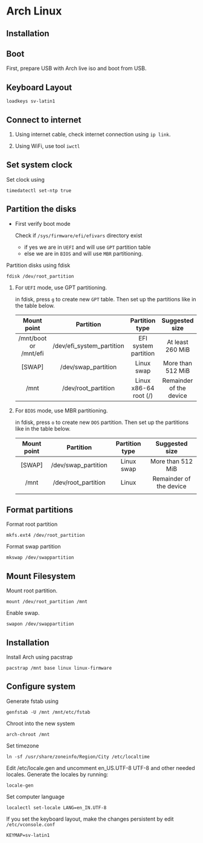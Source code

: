 # Arch Linux

## Installation

## Boot

First, prepare USB with Arch live iso and boot from USB.

## Keyboard Layout

```
loadkeys sv-latin1
```


## Connect to internet

1. Using internet cable, check internet connection using `ip link`.

2. Using WiFi, use tool `iwctl`

## Set system clock

Set clock using

```
timedatectl set-ntp true
```

## Partition the disks

- First verify boot mode
    
    Check if `/sys/firmware/efi/efivars` directory exist
    
    - if yes we are in `UEFI` and will use `GPT` partition table
    - else we are in `BIOS` and will use `MBR` partitioning.

Partition disks using fdisk

```
fdisk /dev/root_partition
```

1. For `UEFI` mode, use GPT partitioning.

    in fdisk, press `g` to create new `GPT` table. Then set up the partitions like in the table below.

    |      Mount point      |         Partition         |     Partition type    |      Suggested size     |
    |:---------------------:|:-------------------------:|:---------------------:|:-----------------------:|
    | /mnt/boot or /mnt/efi | /dev/efi_system_partition | EFI system partition  | At least 260 MiB        |
    | [SWAP]                | /dev/swap_partition       | Linux swap            | More than 512 MiB       |
    | /mnt                  | /dev/root_partition       | Linux x86-64 root (/) | Remainder of the device |



2. For `BIOS` mode, use MBR partitioning.

    in fdisk, press `o` to create new `DOS` partition. Then set up the partitions like in the table below.

    | Mount point |      Partition      | Partition type |      Suggested size     |
    |:-----------:|:-------------------:|:--------------:|:-----------------------:|
    | [SWAP]      | /dev/swap_partition | Linux swap     | More than 512 MiB       |
    | /mnt        | /dev/root_partition | Linux          | Remainder of the device |
    |             |                     |                |                         |

## Format partitions

Format root partition

```
mkfs.ext4 /dev/root_partition
```

Format swap partition

```
mkswap /dev/swappartition
```

## Mount Filesystem

Mount root partition.
```
mount /dev/root_partition /mnt
```

Enable swap.
```
swapon /dev/swappartition
```

## Installation

Install Arch using pacstrap
```
pacstrap /mnt base linux linux-firmware
```

## Configure system

Generate fstab using

```
genfstab -U /mnt /mnt/etc/fstab
```
Chroot into the new system

```
arch-chroot /mnt
```

Set timezone

```
ln -sf /usr/share/zoneinfo/Region/City /etc/localtime
```

Edit /etc/locale.gen and uncomment en_US.UTF-8 UTF-8 and other needed locales. Generate the locales by running:

```
locale-gen
```

Set computer language
```
localectl set-locale LANG=en_IN.UTF-8
```

If you set the keyboard layout, make the changes persistent by edit `/etc/vconsole.conf`

```
KEYMAP=sv-latin1
```